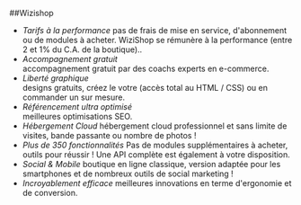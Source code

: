 ##Wizishop
 
* _Tarifs à la performance_ 
pas de frais de mise en service, d'abonnement ou de modules à acheter. WiziShop se rémunère à la performance (entre 2 et 1% du C.A. de la boutique)..
* *Accompagnement gratuit*  
accompagnement gratuit par des coachs experts en e-commerce.
* *Liberté graphique*  
designs gratuits, créez le votre (accès total au HTML / CSS) ou en commander un sur mesure.
* *Référencement ultra optimisé*  
meilleures optimisations SEO.
* *Hébergement Cloud* 
hébergement cloud professionnel et sans limite de visites, bande passante ou nombre de photos !
* *Plus de 350 fonctionnalités*
Pas de modules supplémentaires à acheter, outils pour réussir ! Une API complète est également à votre disposition.
* *Social & Mobile*
boutique en ligne classique, version adaptée pour les smartphones et de nombreux outils de social marketing !
* *Incroyablement efficace*
meilleures innovations en terme d'ergonomie et de conversion.
